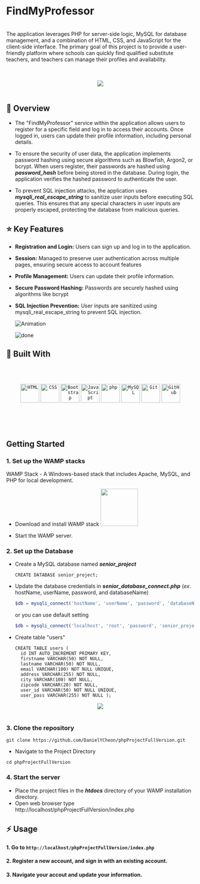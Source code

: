 #   FindMyProfessor
<br>
The application leverages PHP for server-side logic, MySQL for database management, and a combination of HTML, CSS, and JavaScript for the client-side interface.
The primary goal of this project is to provide a user-friendly platform where schools can quickly find qualified substitute teachers, and teachers can manage their profiles and availability.<br><br><br>

<p align="center">
  <img src="https://github.com/user-attachments/assets/d319b988-ed05-40f2-9efa-30cb774bddcb"><br><br>
</p>




## :beginner:  Overview

- The "FindMyProfessor" service within the application allows users to register for a specific field and log in to access their accounts. Once logged in, users can update their profile information, including personal details.

- To ensure the security of user data, the application implements password hashing using secure algorithms such as Blowfish, Argon2, or bcrypt. When users register, their passwords are hashed using **_password_hash_** before being stored in the database. During login, the application verifies the hashed password to authenticate the user.

- To prevent SQL injection attacks, the application uses **_mysqli_real_escape_string_** to sanitize user inputs before executing SQL queries. This ensures that any special characters in user inputs are properly escaped, protecting the database from malicious queries.
  
## :star: Key Features

- **Registration and Login:** Users can sign up and log in to the application.

- **Session:** Managed to preserve user authentication across multiple pages, ensuring secure access to account features

- **Profile Management:** Users can update their profile information.

- **Secure Password Hashing:** Passwords are securely hashed using algorithms like bcrypt

- **SQL Injection Prevention:** User inputs are sanitized using mysqli_real_escape_string to prevent SQL injection.
  

  ![Animation](https://github.com/user-attachments/assets/df7e6b60-5a6b-41f0-9ff9-9444d89be5bb)
  

  ![done](https://github.com/user-attachments/assets/b846c449-290f-4854-8b0c-2ffb4b187296)
  


## :wrench: Built With

<div align="center">
  <br /> <br /> <br />
	 <code><img width="50" src="https://user-images.githubusercontent.com/25181517/192158954-f88b5814-d510-4564-b285-dff7d6400dad.png" alt="HTML" title="HTML"/></code>
	<code><img width="50" src="https://user-images.githubusercontent.com/25181517/183898674-75a4a1b1-f960-4ea9-abcb-637170a00a75.png" alt="CSS" title="CSS"/></code>
	<code><img width="50" src="https://user-images.githubusercontent.com/25181517/183898054-b3d693d4-dafb-4808-a509-bab54cf5de34.png" alt="Bootstrap" title="Bootstrap"/></code>
	<code><img width="50" src="https://user-images.githubusercontent.com/25181517/117447155-6a868a00-af3d-11eb-9cfe-245df15c9f3f.png" alt="JavaScript" title="JavaScript"/></code>
	<code><img width="50" src="https://user-images.githubusercontent.com/25181517/183570228-6a040b9f-3ddf-47a2-a201-743121dac664.png" alt="php" title="php"/></code>
	<code><img width="50" src="https://user-images.githubusercontent.com/25181517/183896128-ec99105a-ec1a-4d85-b08b-1aa1620b2046.png" alt="MySQL" title="MySQL"/></code>
	<code><img width="50" src="https://user-images.githubusercontent.com/25181517/192108372-f71d70ac-7ae6-4c0d-8395-51d8870c2ef0.png" alt="Git" title="Git"/></code>
	<code><img width="50" src="https://user-images.githubusercontent.com/25181517/192108374-8da61ba1-99ec-41d7-80b8-fb2f7c0a4948.png" alt="GitHub" title="GitHub"/></code>

   <br /> <br /> <br />
</div>

## Getting Started

### 1. Set up the WAMP stacks 
WAMP Stack - A Windows-based stack that includes Apache, MySQL, and PHP for local development.
- Download and install WAMP stack  <a href="https://bitnami.com/">
  <img  width="100" src="https://github.com/user-attachments/assets/125e541b-f755-4a2f-b68f-dd8acd32b884">
</a>

- Start the WAMP server.

### 2. Set up the Database
- Create a MySQL database named **_senior_project_**
  ```Mysql
  CREATE DATABASE senior_project;
  ```
- Update the database credentials in **_senior_database_connect.php_** (_ex_. hostName, userName, password, and databaseName)
  
  ```php
  $db = mysqli_connect('hostName', 'userName', 'password', 'databaseName');
  ```
  or you can use default setting
  
  ```php
  $db = mysqli_connect('localhost', 'root', 'password', 'senior_project');
  ```
- Create table "users"
  ```Mysql
  CREATE TABLE users (
    id INT AUTO_INCREMENT PRIMARY KEY,
    firstname VARCHAR(50) NOT NULL,
    lastname VARCHAR(50) NOT NULL,
    email VARCHAR(100) NOT NULL UNIQUE,
    address VARCHAR(255) NOT NULL,
    city VARCHAR(100) NOT NULL,
    zipcode VARCHAR(20) NOT NULL,
    user_id VARCHAR(50) NOT NULL UNIQUE,
    user_pass VARCHAR(255) NOT NULL );
  ```

<p align="center">
  <img src="https://github.com/user-attachments/assets/3c61aef0-810a-4dca-9390-236c43230e42"><br><br>
</p>

### 3. Clone the repository
```git
git clone https://github.com/DanielYCheon/phpProjectFullVersion.git
```
- Navigate to the Project Directory
```git
cd phpProjectFullVersion
```


### 4. Start the server

- Place the project files in the **_htdocs_** directory of your WAMP installation directory.
- Open web browser type http://localhost/phpProjectFullVersion/index.php


## :zap: Usage
#### 1. Go to ```http://localhost/phpProjectFullVersion/index.php```
#### 2. Register a new account, and sign in with an existing account.
#### 3. Navigate your accout and update your information.



